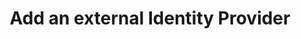 ---
title: Add an external Identity Provider
meta:
  - name: description
    content: Okta supports authentication with external OpenID Connect Identity Providers as well as SAML. Get an overview of the process and prerequisites, and the instructions required to set one up.
layout: Guides
sections:
- before-you-begin
- create-an-app-at-idp
- configure-idp-in-okta
- add-okta-redirect-uri-to-idp
- register-app-in-okta
- create-authz-url
- use-idp-to-sign-in
- next-steps
---